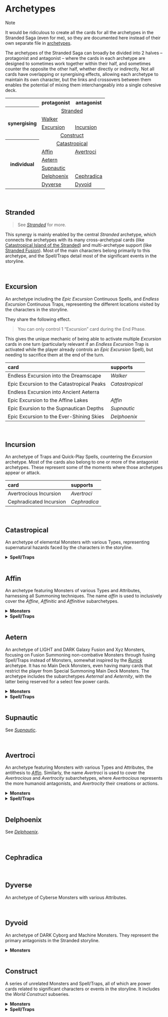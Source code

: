 # Archetypes

> [!Note]
> It would be ridiculous to create all the cards for all the archetypes in the Stranded Saga (even for me), so they are documented here instead of their own separate file in [archetypes](../../archetypes).

The archetypes of the Stranded Saga can broadly be divided into 2 halves – protagonist and antagonist – where the cards in each archetype are designed to sometimes work together within their half, and sometimes counter the opposite the other half, whether directly or indirectly. Not all cards have overlapping or synergising effects, allowing each archetype to maintain its own character, but the links and crossovers between them enables the potential of mixing them interchangeably into a single cohesive deck.

<table>
  <tr>
    <td> </td>
    <th> protagonist </th>
    <th> antagonist </th>
  </tr>
  <tr>
    <th rowspan="4"> synergising </th>
    <td colspan="2" align="center"> <a href="#Stranded">Stranded</a> </td>
  </tr>
  <tr>
    <td> <a href="#Walker">Walker</a> </td>
    <td> </td>
  </tr>
  <tr>
    <td> <a href="#Excursion">Excursion</a> </td>
    <td> <a href="#Incursion">Incursion</a> </td>
  </tr>
  <tr>
    <td colspan="2" align="center"> <a href="#Construct">Construct</a> </td>
  </tr>
  <tr>
    <th rowspan="6"> individual </th>
    <td colspan="2" align="center"> <a href="#Catastropical">Catastropical</a> </td>
  </tr>
  <tr>
    <td> <a href="#Affin">Affin</a> </td>
    <td> <a href="#Avertroci">Avertroci</a> </td>
  </tr>
  <tr>
    <td> <a href="#Aetern">Aetern</a> </td>
    <td> </td>
  </tr>
  <tr>
    <td> <a href="#Supnautic">Supnautic</a> </td>
    <td> </td>
  </tr>
  <tr>
    <td> <a href="#Delphoenix">Delphoenix</a> </td>
    <td> <a href="#Cephradica">Cephradica</a> </td>
  </tr>
  <tr>
    <td> <a href="#Dyverse">Dyverse</a> </td>
    <td> <a href="#Dyvoid">Dyvoid</a> </td>
  </tr>
</table>


<br>


## Stranded

> See [*Stranded*](../../archetypes/Stranded.md) for more.

This synergy is mainly enabled by the central *Stranded* archetype, which connects the archetypes with its many cross-archetypal cards (like [Catastropical Island of the Stranded](...)) and multi-archetype support (like [Stranded Fusion](...)). Most of the main characters belong primarily to this archetype, and the Spell/Traps detail most of the significant events in the storyline.


<br>


## Excursion

An archetype including the *Epic Excursion* Continuous Spells, and *Endless Excursion* Continuous Traps, representing the different locations visited by the characters in the storyline.

They share the following effect.

> You can only control 1 “Excursion” card during the End Phase.

This gives the unique mechanic of being able to activate multiple *Excursion* cards in one turn (particularly relevant if an *Endless Excursion* Trap is activated while the player already controls an *Epic Excursion* Spell), but needing to sacrifice them at the end of the turn.

| card | supports |
| :--- | :------- |
| Endless Excursion into the Dreamscape | *Walker* |
| Epic Excursion to the Catastropical Peaks | *Catastropical* |
| Endless Excursion into Ancient Aeterra 
| Epic Excursion to the Affine Lakes | *Affin* |
| Epic Exursion to the Supnautican Depths | *Supnautic* |
| Epic Excursion to the Ever-Shining Skies | *Delphoenix* |


<br>


## Incursion

An archetype of Traps and Quick-Play Spells, countering the *Excursion* archetype. Most of the cards also belong to one or more of the antagonist archetypes. These represent some of the moments where those archetypes appear or attack.

| card | supports |
| :--- | :------- |
| Avertrocious Incursion | *Avertroci* |
| Cephradicated Incursion | *Cephradica* |


<br>


## Catastropical

An archetype of elemental Monsters with various Types, representing supernatural hazards faced by the characters in the storyline.

<details>
  <summary> <b> Spell/Traps </b> </summary>

Catastropical Construction  

</details>


<br>


## Affin

An archetype featuring Monsters of various Types and Attributes, harnessing all Summoning techniques. The name *affin* is used to inclusively cover the *Affine*, *Affinitic* and *Affinitive* subarchetypes.

<details>
  <summary> <b> Monsters </b> </summary>

Avier Accelis, Affine Swift  
Nerra, Affine Vitakinetic  
Topo Tychis, Affine Felixus  
Xeros, Affine Superior  
Vinita Arkhelm, Affine Legend  

</details>

<details>
  <summary> <b> Spell/Traps </b> </summary>

Affine Legacy  

</details>


<br>


## Aetern

An archetype of LIGHT and DARK Galaxy Fusion and Xyz Monsters, focusing on Fusion Summoning non-combative Monsters through fusing Spell/Traps instead of Monsters, somewhat inspired by the [*Runick*](https://yugipedia.com/wiki/Runick) archetype. It has no Main Deck Monsters, even having many cards that restrict the player from Special Summoning Main Deck Monsters. The archetype includes the subarchetypes *Aeternal* and *Aeternity*, with the latter being reserved for a select few power cards.

<details>
  <summary> <b> Monsters </b> </summary>

Aeternity Aeva  
Aeternity Aekai  
Aeternity Aekaxin  
Aeternity Aekaxinji  
Primordial Aeternity  
Timeless Aeternity  

</details>

<details>
  <summary> <b> Spell/Traps </b> </summary>

Aeternal Birth  
Aeternal End  
Aeternal Collapse  
Aeternal Construction  
Aeternal Rift  
Aeternal Silence  
Aeternal Void  

</details>


<br>


## Supnautic

See [*Supnautic*](../../archetypes/Supnautic.md).


<br>


## Avertroci

An archetype featuring Monsters with various Types and Attributes, the antithesis to [*Affin*](#Affin). Similarly, the name *Avertroci* is used to cover the *Avertrocious* and *Avertrocity* subarchetypes, where *Avertrocious* represents the more humanoid antagonists, and *Avertrocity* their creations or actions.

<details>
  <summary> <b> Monsters </b> </summary>

Seren Psychis, Avertrocious Whisper  
Ryku Affinitis, Avertrocious Nemesis  
Tenko Kalyptis, Avertrocious Sentinel  
Vyrik Obscuris, Avertrocious Silencer  

</details>

<details>
  <summary> <b> Spell/Traps </b> </summary>

Avertrocious Annihilation  
Avertrocious Remnants  

</details>


<br>


## Delphoenix

See [*Delphoenix*](../../archetypes/Delpheonix.md).


<br>


## Cephradica


<br>


## Dyverse

An archetype of Cyberse Monsters with various Attributes.


<br>


## Dyvoid

An archetype of DARK Cyborg and Machine Monsters. They represent the primary antagonists in the Stranded storyline.

<details>
  <summary> <b> Monsters </b> </summary>

Dyvoid Acpocalyptron Tanalysis  

</details>


<br>


## Construct

A series of unrelated Monsters and Spell/Traps, all of which are power cards related to significant characters or events in the storyline. It includes the *World Construct* subseries.

<details>
  <summary> <b> Monsters </b> </summary>

Aeternity Catastropical Supnauticator, the Affine Dyverse Construct  
Avertrocious Cephradicator Arkyrios, the Annihilating Dyvoid Construct  
World Construct Singularity  

</details>

<details>
  <summary> <b> Spell/Traps </b> </summary>

Aeternal Construction  
Constructed Universe  
Delphoenix Aestruction  
Gateway to the Primordial Construct  
The Primordial Construct  

</details>
